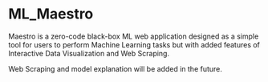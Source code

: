 # ML_Maestro

Maestro is a zero-code black-box ML web application designed as a simple tool for users to perform Machine Learning tasks but with added features of Interactive Data Visualization and Web Scraping.

Web Scraping and model explanation will be added in the future.
